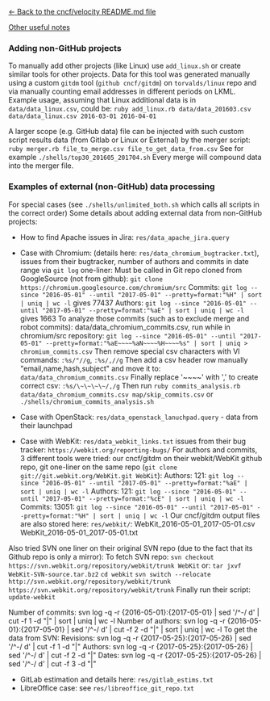 [<- Back to the cncf/velocity README.md file](../README.md)

[Other useful notes](docs/other_notes.md)

### Adding non-GitHub projects

To manually add other projects (like Linux) use `add_linux.sh` or create similar tools for other projects. Data for this tool was generated manually using a custom `gitdm` tool (`github cncf/gitdm`) on `torvalds/linux` repo and via manually counting email addresses in different periods on LKML.
Example usage, assuming that Linux additional data is in `data/data_linux.csv`, could be: 
`ruby add_linux.rb data/data_201603.csv data/data_linux.csv 2016-03-01 2016-04-01`

A larger scope (e.g. GitHub data) file can be injected with such custom script results data (from Gitlab or Linux or External) by the merger script:
`ruby merger.rb file_to_merge.csv file_to_get_data_from.csv`
See for example `./shells/top30_201605_201704.sh`
Every merge will compound data into the merger file.


### Examples of external (non-GitHub) data processing

For special cases (see `./shells/unlimited_both.sh` which calls all scripts in the correct order)
Some details about adding external data from non-GitHub projects:
- How to find Apache issues in Jira: `res/data_apache_jira.query`

- Case with Chromium: (details here: `res/data_chromium_bugtracker.txt`), issues from their bugtracker, number of authors and commits in date range via `git log` one-liner:
Must be called in Git repo cloned from GoogleSource (not from github): `git clone https://chromium.googlesource.com/chromium/src`
Commits: `git log --since "2016-05-01" --until "2017-05-01" --pretty=format:"%H" | sort | uniq | wc -l` gives 77437
Authors: `git log --since "2016-05-01" --until "2017-05-01" --pretty=format:"%aE" | sort | uniq | wc -l` gives 1663
To analyze those commits (such as to exclude merge and robot commits):
data/data_chromium_commits.csv, run while in chromium/src repository:
`git log --since "2016-05-01" --until "2017-05-01" --pretty=format:"%aE~~~~%aN~~~~%H~~~~%s" | sort | uniq > chromium_commits.csv`
Then remove special csv characters with VI commands: `:%s/"//g`, `:%s/,//g`
Then add a csv header row manually "email,name,hash,subject" and move it to: `data/data_chromium_commits.csv`
Finally replace '~~~~' with ',' to create correct csv: `:%s/\~\~\~\~/,/g`
Then run `ruby commits_analysis.rb data/data_chromium_commits.csv map/skip_commits.csv` or `./shells/chromium_commits_analysis.sh`

- Case with OpenStack: `res/data_openstack_lanuchpad.query` - data from their launchpad

- Case with WebKit: `res/data_webkit_links.txt` issues from their bug tracker: `https://webkit.org/reporting-bugs/`
For authors and commits, 3 different tools were tried: our cncf/gitdm on their webkit/WebKit github repo, git one-liner on the same repo (`git clone git://git.webkit.org/WebKit.git WebKit`):
Authors: 121: `git log --since "2016-05-01" --until "2017-05-01" --pretty=format:"%aE" | sort | uniq | wc -l`
Authors: 121: `git log --since "2016-05-01" --until "2017-05-01" --pretty=format:"%cE" | sort | uniq | wc -l`
Commits: 13051: `git log --since "2016-05-01" --until "2017-05-01" --pretty=format:"%H" | sort | uniq | wc -l`
Our cncf/gitdm output files are also stored here: `res/webkit/`: WebKit_2016-05-01_2017-05-01.csv  WebKit_2016-05-01_2017-05-01.txt

Also tried SVN one liner on their original SVN repo (due to the fact that its Github repo is only a mirror): 
To fetch SVN repo:
`svn checkout https://svn.webkit.org/repository/webkit/trunk WebKit`
or:
`tar jxvf WebKit-SVN-source.tar.bz2`
`cd webkit`
`svn switch --relocate http://svn.webkit.org/repository/webkit/trunk https://svn.webkit.org/repository/webkit/trunk`
Finally run their script: `update-webkit`

Number of commits: svn log -q -r {2016-05-01}:{2017-05-01} | sed '/^-/ d' | cut -f 1 -d "|" | sort | uniq | wc -l
Number of authors: svn log -q -r {2016-05-01}:{2017-05-01} | sed '/^-/ d' | cut -f 2 -d "|" | sort | uniq | wc -l
To get the data from SVN:
Revisions: svn log -q -r {2017-05-25}:{2017-05-26} | sed '/^-/ d' | cut -f 1 -d "|"
Authors: svn log -q -r {2017-05-25}:{2017-05-26} | sed '/^-/ d' | cut -f 2 -d "|"
Dates: svn log -q -r {2017-05-25}:{2017-05-26} | sed '/^-/ d' | cut -f 3 -d "|"

- GitLab estimation and details here: `res/gitlab_estims.txt`
- LibreOffice case: see `res/libreoffice_git_repo.txt`
